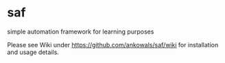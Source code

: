 # saf
simple automation framework for learning purposes

Please see Wiki under https://github.com/ankowals/saf/wiki for installation and usage details.